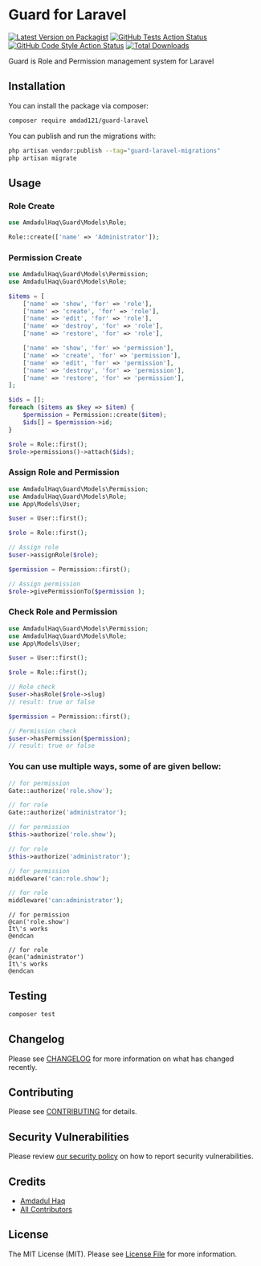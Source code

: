 # Guard for Laravel

[![Latest Version on Packagist](https://img.shields.io/packagist/v/amdad121/guard-laravel.svg?style=flat-square)](https://packagist.org/packages/amdad121/guard-laravel)
[![GitHub Tests Action Status](https://img.shields.io/github/actions/workflow/status/amdad121/guard-laravel/run-tests.yml?branch=main&label=tests&style=flat-square)](https://github.com/amdad121/guard-laravel/actions?query=workflow%3Arun-tests+branch%3Amain)
[![GitHub Code Style Action Status](https://img.shields.io/github/actions/workflow/status/amdad121/guard-laravel/fix-php-code-style-issues.yml?branch=main&label=code%20style&style=flat-square)](https://github.com/amdad121/guard-laravel/actions?query=workflow%3A"Fix+PHP+code+style+issues"+branch%3Amain)
[![Total Downloads](https://img.shields.io/packagist/dt/amdad121/guard-laravel.svg?style=flat-square)](https://packagist.org/packages/amdad121/guard-laravel)

Guard is Role and Permission management system for Laravel

## Installation

You can install the package via composer:

```bash
composer require amdad121/guard-laravel
```

You can publish and run the migrations with:

```bash
php artisan vendor:publish --tag="guard-laravel-migrations"
php artisan migrate
```

## Usage

### Role Create

```php
use AmdadulHaq\Guard\Models\Role;

Role::create(['name' => 'Administrator']);
```

### Permission Create

```php
use AmdadulHaq\Guard\Models\Permission;
use AmdadulHaq\Guard\Models\Role;

$items = [
    ['name' => 'show', 'for' => 'role'],
    ['name' => 'create', 'for' => 'role'],
    ['name' => 'edit', 'for' => 'role'],
    ['name' => 'destroy', 'for' => 'role'],
    ['name' => 'restore', 'for' => 'role'],

    ['name' => 'show', 'for' => 'permission'],
    ['name' => 'create', 'for' => 'permission'],
    ['name' => 'edit', 'for' => 'permission'],
    ['name' => 'destroy', 'for' => 'permission'],
    ['name' => 'restore', 'for' => 'permission'],
];

$ids = [];
foreach ($items as $key => $item) {
    $permission = Permission::create($item);
    $ids[] = $permission->id;
}

$role = Role::first();
$role->permissions()->attach($ids);
```

### Assign Role and Permission

```php
use AmdadulHaq\Guard\Models\Permission;
use AmdadulHaq\Guard\Models\Role;
use App\Models\User;

$user = User::first();

$role = Role::first();

// Assign role
$user->assignRole($role);

$permission = Permission::first();

// Assign permission
$role->givePermissionTo($permission );
```

### Check Role and Permission

```php
use AmdadulHaq\Guard\Models\Permission;
use AmdadulHaq\Guard\Models\Role;
use App\Models\User;

$user = User::first();

$role = Role::first();

// Role check
$user->hasRole($role->slug)
// result: true or false

$permission = Permission::first();

// Permission check
$user->hasPermission($permission);
// result: true or false
```

### You can use multiple ways, some of are given bellow:

```php
// for permission
Gate::authorize('role.show');

// for role
Gate::authorize('administrator');
```

```php
// for permission
$this->authorize('role.show');

// for role
$this->authorize('administrator');
```

```php
// for permission
middleware('can:role.show');

// for role
middleware('can:administrator');
```

```blade
// for permission
@can('role.show')
It\'s works
@endcan

// for role
@can('administrator')
It\'s works
@endcan
```

## Testing

```bash
composer test
```

## Changelog

Please see [CHANGELOG](CHANGELOG.md) for more information on what has changed recently.

## Contributing

Please see [CONTRIBUTING](CONTRIBUTING.md) for details.

## Security Vulnerabilities

Please review [our security policy](../../security/policy) on how to report security vulnerabilities.

## Credits

-   [Amdadul Haq](https://github.com/amdad121)
-   [All Contributors](../../contributors)

## License

The MIT License (MIT). Please see [License File](LICENSE.md) for more information.

